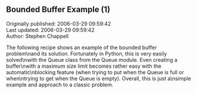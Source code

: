 ## Bounded Buffer Example (1)  
Originally published: 2006-03-29 09:59:42  
Last updated: 2006-03-29 09:59:42  
Author: Stephen Chappell  
  
The following recipe shows an example of the bounded buffer problem\nand its solution. Fortunately in Python, this is very easily solved\nwith the Queue class from the Queue module. Even creating a buffer\nwith a maximum size limit becomes rather easy with the automatic\nblocking feature (when trying to put when the Queue is full or when\ntrying to get when the Queue is empty). Overall, this is just a\nsimple example and approach to a classic problem.